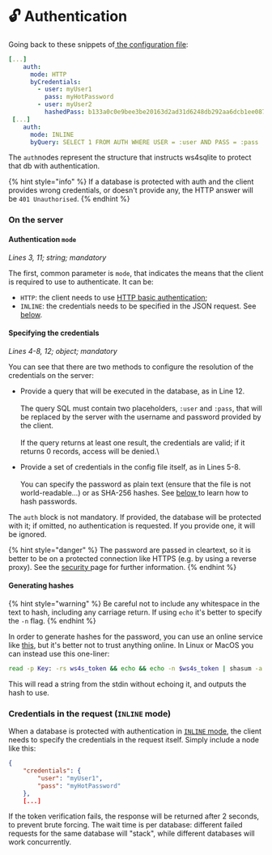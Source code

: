 # 🔓 Authentication

Going back to these snippets of[ the configuration file](configuration-file.md):

```yaml
[...]
    auth:
      mode: HTTP
      byCredentials:
        - user: myUser1
          pass: myHotPassword
        - user: myUser2
          hashedPass: b133a0c0e9bee3be20163d2ad31d6248db292aa6dcb1ee087a2aa50e0fc75a[e2
 [...]
    auth:
      mode: INLINE
      byQuery: SELECT 1 FROM AUTH WHERE USER = :user AND PASS = :pass
```

The `auth`nodes represent the structure that instructs ws4sqlite to protect that db with authentication.

{% hint style="info" %}
If a database is protected with auth and the client provides wrong credentials, or doesn't provide any, the HTTP answer will be `401 Unauthorised`.
{% endhint %}

### On the server

#### Authentication `mode`

_Lines 3, 11; string; mandatory_

The first, common parameter is `mode`, that indicates the means that the client is required to use to authenticate. It can be:

* `HTTP`: the client needs to use [HTTP basic authentication](https://it.wikipedia.org/wiki/Basic\_access\_authentication);
* `INLINE`: the credentials needs to be specified in the JSON request. See [below](authentication.md#on-the-client).

#### Specifying the credentials

_Lines 4-8, 12; object; mandatory_

You can see that there are two methods to configure the resolution of the credentials on the server:

* Provide a query that will be executed in the database, as in Line 12. \
  \
  The query SQL must contain two placeholders, `:user` and `:pass`, that will be replaced by the server with the username and password provided by the client.\
  \
  If the query returns at least one result, the credentials are valid; if it returns 0 records, access will be denied.\

* Provide a set of credentials in the config file itself, as in Lines 5-8.\
  \
  You can specify the password as plain text (ensure that the file is not world-readable...) or as SHA-256 hashes. See [below ](authentication.md#generating-the-token)to learn how to hash passwords.

The `auth` block is not mandatory. If provided, the database will be protected with it; if omitted, no authentication is requested. If you provide one, it will be ignored.

{% hint style="danger" %}
The password are passed in cleartext, so it is better to be on a protected connection like HTTPS (e.g. by using a reverse proxy). See the [security ](security.md#authentication)page for further information.
{% endhint %}

#### Generating hashes

{% hint style="warning" %}
Be careful not to include any whitespace in the text to hash, including any carriage return. If using `echo` it's better to specify the `-n` flag.
{% endhint %}

In order to generate hashes for the password, you can use an online service like [this](https://emn178.github.io/online-tools/sha256.html), but it's better not to trust anything online. In Linux or MacOS you can instead use this one-liner:

```bash
read -p Key: -rs ws4s_token && echo && echo -n $ws4s_token | shasum -a 256 -|head -c 64 && echo && ws4s_token=
```

This will read a string from the stdin without echoing it, and outputs the hash to use.

### Credentials in the request (`INLINE` mode)

When a database is protected with authentication in [`INLINE` mode](authentication.md#mode), the client needs to specify the credentials in the request itself. Simply include a node like this:

```json
{
    "credentials": {
        "user": "myUser1",
        "pass": "myHotPassword"
    },
    [...]
```

If the token verification fails, the response will be returned after 2 seconds, to prevent brute forcing. The wait time is per database: different failed requests for the same database will "stack", while different databases will work concurrently.
